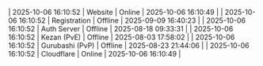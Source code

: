 | 2025-10-06 16:10:52 | Website | Online | 2025-10-06 16:10:49 |
| 2025-10-06 16:10:52 | Registration | Offline | 2025-09-09 16:40:23 |
| 2025-10-06 16:10:52 | Auth Server | Offline | 2025-08-18 09:33:31 |
| 2025-10-06 16:10:52 | Kezan (PvE) | Offline | 2025-08-03 17:58:02 |
| 2025-10-06 16:10:52 | Gurubashi (PvP) | Offline | 2025-08-23 21:44:06 |
| 2025-10-06 16:10:52 | Cloudflare | Online | 2025-10-06 16:10:49 |

